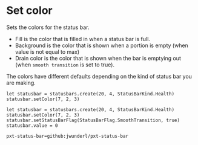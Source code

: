 # Set color

Sets the colors for the status bar.

* Fill is the color that is filled in when a status bar is full.
* Background is the color that is shown when a portion is empty (when value is not equal to max)
* Drain color is the color that is shown when the bar is emptying out (when `smooth transition` is set to true).

The colors have different defaults depending on the kind of status bar you are making.

```blocks
let statusbar = statusbars.create(20, 4, StatusBarKind.Health)
statusbar.setColor(7, 2, 3)
```

```blocks
let statusbar = statusbars.create(20, 4, StatusBarKind.Health)
statusbar.setColor(7, 2, 3)
statusbar.setStatusBarFlag(StatusBarFlag.SmoothTransition, true)
statusbar.value = 0
```

```package
pxt-status-bar=github:jwunderl/pxt-status-bar
```
